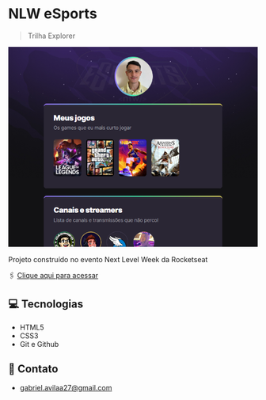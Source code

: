 # NLW eSports 

>Trilha Explorer

![preview](./.github/preview.png)

Projeto construído no evento Next Level Week da Rocketseat

🖇 [Clique aqui para acessar](https://gabrielavila27.github.io/nlw-esports-explorer)

## 💻 Tecnologias 

- HTML5
- CSS3
- Git e Github

## 💙 Contato

- gabriel.avilaa27@gmail.com
